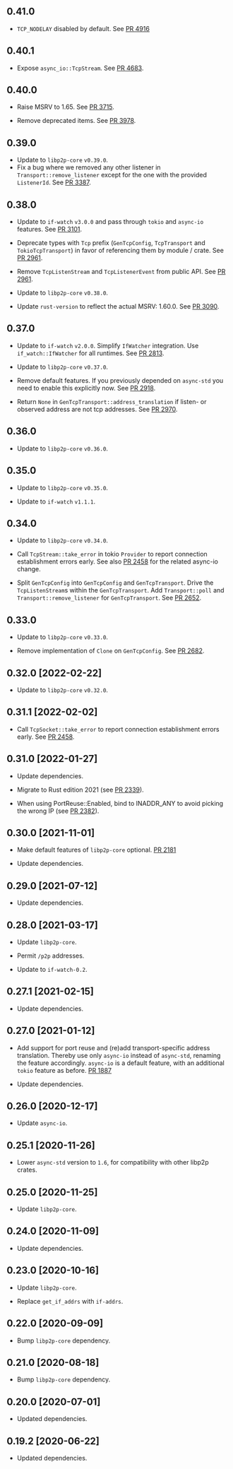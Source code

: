 ## 0.41.0
- `TCP_NODELAY` disabled by default.
  See [PR 4916](https://github.com/libp2p/rust-libp2p/pull/4916)

## 0.40.1

- Expose `async_io::TcpStream`.
  See [PR 4683](https://github.com/libp2p/rust-libp2p/pull/4683).

## 0.40.0

- Raise MSRV to 1.65.
  See [PR 3715].

- Remove deprecated items. See [PR 3978].

[PR 3715]: https://github.com/libp2p/rust-libp2p/pull/3715
[PR 3978]: https://github.com/libp2p/rust-libp2p/pull/3978

## 0.39.0

- Update to `libp2p-core` `v0.39.0`.
- Fix a bug where we removed any other listener in `Transport::remove_listener` except for the one with the provided `ListenerId`. See [PR 3387].

[PR 3387]: https://github.com/libp2p/rust-libp2p/pull/3387

## 0.38.0

- Update to `if-watch`  `v3.0.0` and pass through `tokio` and `async-io` features. See [PR 3101].

- Deprecate types with `Tcp` prefix (`GenTcpConfig`, `TcpTransport` and `TokioTcpTransport`) in favor of referencing them by module / crate. See [PR 2961].

- Remove `TcpListenStream` and `TcpListenerEvent` from public API. See [PR 2961].

- Update to `libp2p-core` `v0.38.0`.

- Update `rust-version` to reflect the actual MSRV: 1.60.0. See [PR 3090].

[PR 3101]: https://github.com/libp2p/rust-libp2p/pull/3101
[PR 2961]: https://github.com/libp2p/rust-libp2p/pull/2961
[PR 3090]: https://github.com/libp2p/rust-libp2p/pull/3090

## 0.37.0

- Update to `if-watch` `v2.0.0`. Simplify `IfWatcher` integration.
  Use `if_watch::IfWatcher` for all runtimes. See [PR 2813].

- Update to `libp2p-core` `v0.37.0`.

- Remove default features. If you previously depended on `async-std` you need to enable this explicitly now. See [PR 2918].

- Return `None` in `GenTcpTransport::address_translation` if listen- or observed address are not tcp addresses.
  See [PR 2970].

[PR 2813]: https://github.com/libp2p/rust-libp2p/pull/2813
[PR 2918]: https://github.com/libp2p/rust-libp2p/pull/2918
[PR 2970]: https://github.com/libp2p/rust-libp2p/pull/2970

## 0.36.0

- Update to `libp2p-core` `v0.36.0`.

## 0.35.0

- Update to `libp2p-core` `v0.35.0`.

- Update to `if-watch` `v1.1.1`.

## 0.34.0

- Update to `libp2p-core` `v0.34.0`.

- Call `TcpStream::take_error` in tokio `Provider` to report connection
  establishment errors early. See also [PR 2458] for the related async-io
  change.

- Split `GenTcpConfig` into `GenTcpConfig` and `GenTcpTransport`. Drive the `TcpListenStream`s
  within the `GenTcpTransport`. Add `Transport::poll` and `Transport::remove_listener`
  for `GenTcpTransport`. See [PR 2652].

[PR 2652]: https://github.com/libp2p/rust-libp2p/pull/2652

## 0.33.0

- Update to `libp2p-core` `v0.33.0`.

- Remove implementation of `Clone` on `GenTcpConfig`. See [PR 2682].

[PR 2682]: https://github.com/libp2p/rust-libp2p/pull/2682

## 0.32.0 [2022-02-22]

- Update to `libp2p-core` `v0.32.0`.

## 0.31.1 [2022-02-02]

- Call `TcpSocket::take_error` to report connection establishment errors early. See [PR 2458].

[PR 2458]: https://github.com/libp2p/rust-libp2p/pull/2458

## 0.31.0 [2022-01-27]

- Update dependencies.

- Migrate to Rust edition 2021 (see [PR 2339]).

- When using PortReuse::Enabled, bind to INADDR_ANY to avoid picking the wrong IP (see [PR 2382]).

[PR 2382]: https://github.com/libp2p/rust-libp2p/pull/2382
[PR 2339]: https://github.com/libp2p/rust-libp2p/pull/2339

## 0.30.0 [2021-11-01]

- Make default features of `libp2p-core` optional.
  [PR 2181](https://github.com/libp2p/rust-libp2p/pull/2181)

- Update dependencies.

## 0.29.0 [2021-07-12]

- Update dependencies.

## 0.28.0 [2021-03-17]

- Update `libp2p-core`.

- Permit `/p2p` addresses.

- Update to `if-watch-0.2`.

## 0.27.1 [2021-02-15]

- Update dependencies.

## 0.27.0 [2021-01-12]

- Add support for port reuse and (re)add transport-specific
  address translation. Thereby use only `async-io` instead of
  `async-std`, renaming the feature accordingly. `async-io`
  is a default feature, with an additional `tokio` feature
  as before.
  [PR 1887](https://github.com/libp2p/rust-libp2p/pull/1887)

- Update dependencies.

## 0.26.0 [2020-12-17]

- Update `async-io`.

## 0.25.1 [2020-11-26]

- Lower `async-std` version to `1.6`, for compatibility
  with other libp2p crates.

## 0.25.0 [2020-11-25]

- Update `libp2p-core`.

## 0.24.0 [2020-11-09]

- Update dependencies.

## 0.23.0 [2020-10-16]

- Update `libp2p-core`.

- Replace `get_if_addrs` with `if-addrs`.

## 0.22.0 [2020-09-09]

- Bump `libp2p-core` dependency.

## 0.21.0 [2020-08-18]

- Bump `libp2p-core` dependency.

## 0.20.0 [2020-07-01]

- Updated dependencies.

## 0.19.2 [2020-06-22]

- Updated dependencies.

